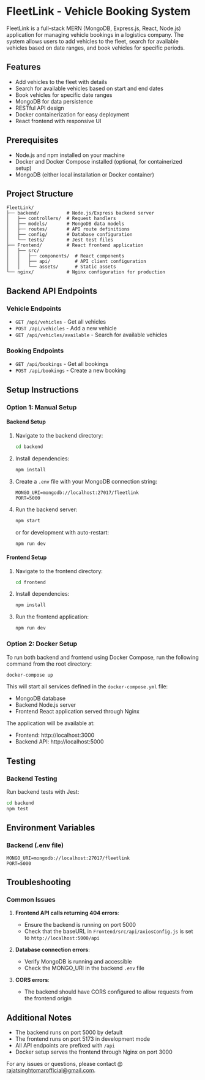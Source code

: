 # FleetLink - Vehicle Booking System

FleetLink is a full-stack MERN (MongoDB, Express.js, React, Node.js) application for managing vehicle bookings in a logistics company. The system allows users to add vehicles to the fleet, search for available vehicles based on date ranges, and book vehicles for specific periods.

## Features

- Add vehicles to the fleet with details
- Search for available vehicles based on start and end dates
- Book vehicles for specific date ranges
- MongoDB for data persistence
- RESTful API design
- Docker containerization for easy deployment
- React frontend with responsive UI

## Prerequisites

- Node.js and npm installed on your machine
- Docker and Docker Compose installed (optional, for containerized setup)
- MongoDB (either local installation or Docker container)

## Project Structure

```
FleetLink/
├── backend/          # Node.js/Express backend server
│   ├── controllers/  # Request handlers
│   ├── models/       # MongoDB data models
│   ├── routes/       # API route definitions
│   ├── config/       # Database configuration
│   └── tests/        # Jest test files
├── Frontend/         # React frontend application
│   ├── src/
│   │   ├── components/  # React components
│   │   ├── api/         # API client configuration
│   │   └── assets/      # Static assets
└── nginx/            # Nginx configuration for production
```

## Backend API Endpoints

### Vehicle Endpoints
- `GET /api/vehicles` - Get all vehicles
- `POST /api/vehicles` - Add a new vehicle
- `GET /api/vehicles/available` - Search for available vehicles

### Booking Endpoints
- `GET /api/bookings` - Get all bookings
- `POST /api/bookings` - Create a new booking

## Setup Instructions

### Option 1: Manual Setup

#### Backend Setup

1. Navigate to the backend directory:
   ```bash
   cd backend
   ```

2. Install dependencies:
   ```bash
   npm install
   ```

3. Create a `.env` file with your MongoDB connection string:
   ```
   MONGO_URI=mongodb://localhost:27017/fleetlink
   PORT=5000
   ```

4. Run the backend server:
   ```bash
   npm start
   ```
   or for development with auto-restart:
   ```bash
   npm run dev
   ```

#### Frontend Setup

1. Navigate to the frontend directory:
   ```bash
   cd frontend
   ```

2. Install dependencies:
   ```bash
   npm install
   ```

3. Run the frontend application:
   ```bash
   npm run dev
   ```

### Option 2: Docker Setup

To run both backend and frontend using Docker Compose, run the following command from the root directory:

```bash
docker-compose up
```

This will start all services defined in the `docker-compose.yml` file:
- MongoDB database
- Backend Node.js server
- Frontend React application served through Nginx

The application will be available at:
- Frontend: http://localhost:3000
- Backend API: http://localhost:5000

## Testing

### Backend Testing

Run backend tests with Jest:
```bash
cd backend
npm test
```

## Environment Variables

### Backend (.env file)
```
MONGO_URI=mongodb://localhost:27017/fleetlink
PORT=5000
```

## Troubleshooting

### Common Issues

1. **Frontend API calls returning 404 errors**: 
   - Ensure the backend is running on port 5000
   - Check that the baseURL in `Frontend/src/api/axiosConfig.js` is set to `http://localhost:5000/api`

2. **Database connection errors**:
   - Verify MongoDB is running and accessible
   - Check the MONGO_URI in the backend `.env` file

3. **CORS errors**:
   - The backend should have CORS configured to allow requests from the frontend origin

## Additional Notes

- The backend runs on port 5000 by default
- The frontend runs on port 5173 in development mode
- All API endpoints are prefixed with `/api`
- Docker setup serves the frontend through Nginx on port 3000

For any issues or questions, please contact @ rajatsinghtomarofficial@gmail.com.
